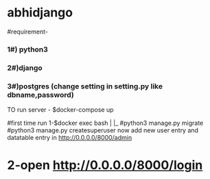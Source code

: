 # abhidjango
#requirement-
	<h3>1#) python3</h3>
	<h3>2#)django</h3>
	<h3>3#)postgres (change setting in setting.py like dbname,password)</h3>


TO run server -
$docker-compose up


#first time run
1-$docker exec <web-container-id> bash
	|
	|_
	  #python3 manage.py migrate
	  #python3 manage.py createsuperuser
 now add new user entry and datatable entry in http://0.0.0.0/8000/admin

2-open http://0.0.0.0/8000/login
=======


